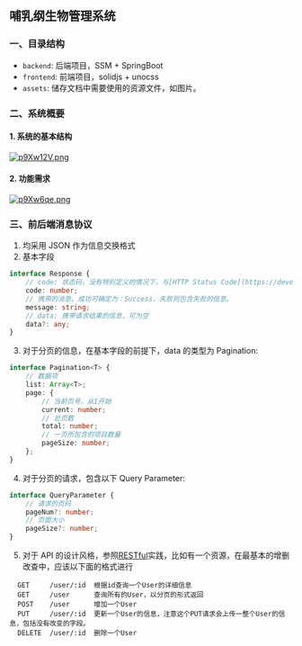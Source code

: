 ## 哺乳纲生物管理系统

### 一、目录结构

- `backend`: 后端项目，SSM + SpringBoot
- `frontend`: 前端项目，solidjs + unocss
- `assets`: 储存文档中需要使用的资源文件，如图片。

### 二、系统概要

#### 1. 系统的基本结构

[![p9Xw12V.png](https://s1.ax1x.com/2023/05/29/p9Xw12V.png)](https://imgse.com/i/p9Xw12V)

#### 2. 功能需求

[![p9Xw6qe.png](https://s1.ax1x.com/2023/05/29/p9Xw6qe.png)](https://imgse.com/i/p9Xw6qe)

### 三、前后端消息协议

1. 均采用 JSON 作为信息交换格式
2. 基本字段

```typescript
interface Response {
    // code: 状态码，没有特别定义的情况下，与[HTTP Status Code](https://developer.mozilla.org/en-US/docs/Web/HTTP/Status)保持一直，一定要做到状态码有语义。
    code: number;
    // 携带的消息，成功可确定为：Success，失败则包含失败的信息。
    message: string;
    // data: 携带请求结果的信息，可为空
    data?: any;
}
```

3. 对于分页的信息，在基本字段的前提下，data 的类型为 Pagination:

```typescript
interface Pagination<T> {
    // 数据项
    list: Array<T>;
    page: {
        // 当前页号，从1开始
        current: number;
        // 总页数
        total: number;
        // 一页所包含的项目数量
        pageSize: number;
    };
}
```

4. 对于分页的请求，包含以下 Query Parameter:

```typescript
interface QueryParameter {
    // 请求的页码
    pageNum?: number;
    // 页面大小
    pageSize?: number;
}
```

5. 对于 API 的设计风格，参照[RESTful](https://learn.microsoft.com/zh-cn/azure/architecture/best-practices/api-design)实践，比如有一个资源，在最基本的增删改查中，应该以下面的格式进行

```
  GET     /user/:id  根据id查询一个User的详细信息
  GET     /user      查询所有的User，以分页的形式返回
  POST    /user      增加一个User
  PUT     /user/:id  更新一个User的信息，注意这个PUT请求会上传一整个User的信息，包括没有改变的字段。
  DELETE  /user/:id  删除一个User
```
